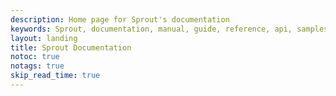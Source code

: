 ```yaml
---
description: Home page for Sprout's documentation
keywords: Sprout, documentation, manual, guide, reference, api, samples
layout: landing
title: Sprout Documentation
notoc: true
notags: true
skip_read_time: true
---
```


